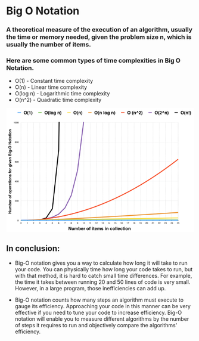 # Big O Notation
### A theoretical measure of the execution of an algorithm, usually the time or memory needed, given the problem size n, which is usually the number of items. 

### Here are some common types of time complexities in Big O Notation.

- O(1) - Constant time complexity
- O(n) - Linear time complexity
- O(log n) - Logarithmic time complexity
- O(n^2) - Quadratic time complexity

![Big O notation types](bigO.png)

## In conclusion:
- Big-O notation gives you a way to calculate how long it will take to run your code. You can physically time how long your code takes to run, but with that method, it is hard to catch small time differences. For example, the time it takes between running 20 and 50 lines of code is very small. However, in a large program, those inefficiencies can add up.

-  Big-O notation counts how many steps an algorithm must execute to gauge its efficiency. Approaching your code in this manner can be very effective if you need to tune your code to increase efficiency. Big-O notation will enable you to measure different algorithms by the number of steps it requires to run and objectively compare the algorithms' efficiency.

